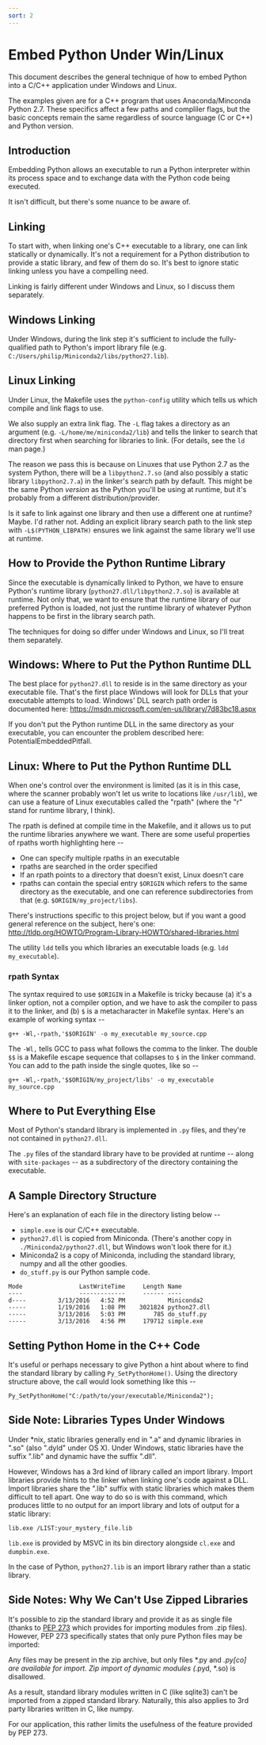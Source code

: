 ```yaml
---
sort: 2
---
```


# Embed Python Under Win/Linux
This document describes the general technique of how to embed Python into a
C/C++ application under Windows and Linux.

The examples given are for a C++ program that uses Anaconda/Minconda Python 2.7.
These specifics affect a few paths and compliler flags, but the basic concepts
remain the same regardless of source language (C or C++) and Python version.

## Introduction
Embedding Python allows an executable to run a Python interpreter within its
process space and to exchange data with the Python code being executed.

It isn't difficult, but there's some nuance to be aware of.

## Linking
To start with, when linking one's C++ executable to a library, one can link
statically or dynamically. It's not a requirement for a Python distribution to
provide a static library, and few of them do so. It's best to ignore static
linking unless you have a compelling need.

Linking is fairly different under Windows and Linux, so I discuss them
separately.

## Windows Linking
Under Windows, during the link step it's sufficient to include the fully-qualified path to Python's
import library file (e.g. `C:/Users/philip/Miniconda2/libs/python27.lib`).

## Linux Linking
Under Linux, the Makefile uses the `python-config` utility which tells us
which compile and link flags to use.

We also supply an extra link flag. The `-L` flag takes a directory as an
argument (e.g. `-L/home/me/miniconda2/lib`) and tells the linker to search
that directory first when searching for libraries to link. (For details,
see the `ld` man page.)

The reason we pass this is because on Linuxes that use Python 2.7 as the
system Python, there will be a `libpython2.7.so` (and also possibly a
static library `libpython2.7.a`) in the linker's search path by default.
This might be the
same Python _version_ as the Python you'll be using at runtime, but it's
probably from a different distribution/provider.

Is it safe to link against one library and then use a different one at
runtime? Maybe. I'd rather not. Adding an explicit library search path
to the link step with `-L$(PYTHON_LIBPATH)` ensures we link against the same
library we'll use at runtime.

## How to Provide the Python Runtime Library
Since the executable is dynamically linked to Python, we have to ensure
Python's runtime library (`python27.dll/libpython2.7.so`) is available at runtime.
Not only that, we want to ensure that the runtime library of our preferred
Python is loaded, not just the runtime library of whatever Python happens
to be first in the library search path.

The techniques for doing so differ under Windows and Linux, so I'll treat
them separately.

## Windows: Where to Put the Python Runtime DLL
The best place for `python27.dll` to reside is in the same directory as your
executable file. That's the first place Windows will look for DLLs that your executable
attempts to load. Windows' DLL search path order is documented here:
https://msdn.microsoft.com/en-us/library/7d83bc18.aspx

If you don't put the Python runtime DLL in the same directory as your
executable, you can encounter the problem described here: PotentialEmbeddedPitfall.

## Linux: Where to Put the Python Runtime DLL
When one's control over the environment is limited (as it is in this case,
where the scanner probably won't let us write to locations like `/usr/lib`),
we can use a feature of Linux executables called the "rpath" (where the "r"
stand for runtime library, I think).

The rpath is defined at compile time in the Makefile, and
it allows us to put the runtime libraries anywhere we want. There are some
useful properties of rpaths worth highlighting here --
 * One can specify multiple rpaths in an executable
 * rpaths are searched in the order specified
 * If an rpath points to a directory that doesn't exist, Linux doesn't care
 * rpaths can contain the special entry `$ORIGIN` which refers to the
 same directory as the executable, and one can reference subdirectories from
 that (e.g. `$ORIGIN/my_project/libs`).

There's instructions specific to this project below, but if you want a good
general reference on the subject, here's one:
http://tldp.org/HOWTO/Program-Library-HOWTO/shared-libraries.html

The utility `ldd` tells you which libraries an executable loads
(e.g. `ldd my_executable`).

### rpath Syntax
The syntax required to use `$ORIGIN` in a Makefile is tricky because (a)
it's a linker option, not a compiler option, and we have to ask the compiler
to pass it to the linker, and (b) `$` is a metacharacter in Makefile syntax.
Here's an example of working syntax --
```
g++ -Wl,-rpath,'$$ORIGIN' -o my_executable my_source.cpp
```

The `-Wl,` tells GCC to pass what follows the comma to the linker. The double `$$`
is a Makefile escape sequence that collapses to `$` in the linker command.
You can add to the path inside the single quotes, like so --
```
g++ -Wl,-rpath,'$$ORIGIN/my_project/libs' -o my_executable my_source.cpp
```


## Where to Put Everything Else
Most of Python's standard library is implemented in `.py` files, and they're not
contained in `python27.dll`.

The `.py` files of the standard library have to be provided at runtime -- along
with `site-packages` -- as a subdirectory of the directory containing the executable.

## A Sample Directory Structure
Here's an explanation of each file in the directory listing below --
 * `simple.exe` is our C/C++ executable.
 * `python27.dll` is copied from Miniconda. (There's another copy in
 `./Miniconda2/python27.dll`, but Windows won't look there for it.)
 * Miniconda2 is a copy of Miniconda, including the standard library, numpy and
 all the other goodies.
 * `do_stuff.py` is our Python sample code.

```
Mode                LastWriteTime     Length Name
----                -------------     ------ ----
d----         3/13/2016   4:52 PM            Miniconda2
-----         1/19/2016   1:08 PM    3021824 python27.dll
-----         3/13/2016   5:03 PM        785 do_stuff.py
-----         3/13/2016   4:56 PM     179712 simple.exe
```


## Setting Python Home in the C++ Code
It's useful or perhaps necessary to give Python a hint about where to find
the standard library by calling `Py_SetPythonHome()`. Using the directory
structure above, the call would look something like this --

```
Py_SetPythonHome("C:/path/to/your/executable/Miniconda2");
```



## Side Note: Libraries Types Under Windows
Under *nix, static libraries generally end in ".a" and dynamic
libraries in ".so" (also ".dyld" under OS X). Under Windows, static libraries
have the suffix ".lib" and dynamic have the suffix ".dll".

However, Windows has
a 3rd kind of library called an import library. Import libraries provide hints to the
linker when linking one's code against a DLL. Import libraries share the
".lib" suffix with static libraries which makes them difficult to tell apart.
One way to do so is with this command, which produces little
to no output for an import library and lots of output for a static library:
```
lib.exe /LIST:your_mystery_file.lib
```

`lib.exe` is provided by MSVC in its bin directory alongside `cl.exe` and `dumpbin.exe`.

In the case of Python, `python27.lib` is an import library rather than a
static library.

## Side Notes: Why We Can't Use Zipped Libraries
It's possible to zip the standard library and provide it as
as single file (thanks to 
[PEP 273](https://www.python.org/dev/peps/pep-0273/) which provides for importing
modules from .zip files). However, PEP 273 specifically states that only
pure Python files may be imported:

   Any files may be present in the zip archive, but only files
   *.py and *.py[co] are available for import.  Zip import of
   dynamic modules (*.pyd, *.so) is disallowed.

As a result, standard library modules written in C (like sqlite3) can't be
imported from a zipped standard library. Naturally, this also applies to
3rd party libraries written in C, like numpy.

For our application, this rather limits the usefulness of the feature provided
by PEP 273.